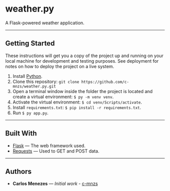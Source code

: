 # weather.py
A Flask-powered weather application.

---

## Getting Started
These instructions will get you a copy of the project up and running on your local machine for development and testing purposes. See deployment for notes on how to deploy the project on a live system.

1. Install [Python](https://python.org).
2. Clone this repository: `git clone https://github.com/c-mnzs/weather.py.git`
3. Open a terminal window inside the folder the project is located and create a virtual environment: `$ py -m venv venv`.
4. Activate the virtual environment: `$ cd venv/Scripts/activate`.
5. Install `requirements.txt`: `$ pip install -r requirements.txt`.
6. Run `$ py app.py`.

---

## Built With
* [Flask](http://flask.pocoo.org/) — The web framework used.
* [Requests](http://docs.python-requests.org/en/master/) — Used to GET and POST data.

---

## Authors
* **Carlos Menezes** — *Initial work* - [c-mnzs](https://github.com/c-mnzs)

